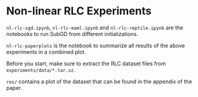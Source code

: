 # Non-linear RLC Experiments

`nl-rlc-sgd.ipynb`, `nl-rlc-maml.ipynb` and `nl-rlc-reptile.ipynb` are the notebooks to run SubGD from different initializations.

`nl-rlc-paperplots` is the notebook to summarize all results of the above experiments in a combined plot.

Before you start, make sure to extract the RLC dataset files from `experiments/data/*.tar.xz`.

`res/` contains a plot of the dataset that can be found in the appendix of the paper.